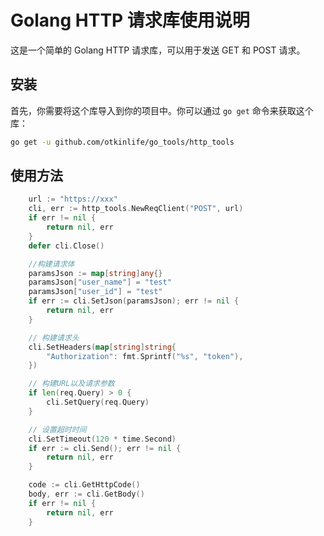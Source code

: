 # Golang HTTP 请求库使用说明

这是一个简单的 Golang HTTP 请求库，可以用于发送 GET 和 POST 请求。

## 安装

首先，你需要将这个库导入到你的项目中。你可以通过 `go get` 命令来获取这个库：

```bash
go get -u github.com/otkinlife/go_tools/http_tools
```

## 使用方法

```go
    url := "https://xxx"
	cli, err := http_tools.NewReqClient("POST", url)
	if err != nil {
		return nil, err
	}
	defer cli.Close()

	//构建请求体
	paramsJson := map[string]any{}
	paramsJson["user_name"] = "test"
	paramsJson["user_id"] = "test"
	if err := cli.SetJson(paramsJson); err != nil {
		return nil, err
	}

	// 构建请求头
	cli.SetHeaders(map[string]string{
		"Authorization": fmt.Sprintf("%s", "token"),
	})

	// 构建URL以及请求参数
	if len(req.Query) > 0 {
		cli.SetQuery(req.Query)
	}

	// 设置超时时间
	cli.SetTimeout(120 * time.Second)
	if err := cli.Send(); err != nil {
		return nil, err
	}

	code := cli.GetHttpCode()
	body, err := cli.GetBody()
	if err != nil {
		return nil, err
	}
```